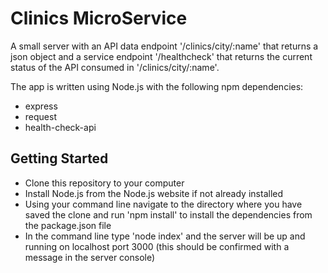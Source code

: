 # Clinics MicroService

A small server with an API data endpoint '/clinics/city/:name' that returns a json object and a service endpoint '/healthcheck' that returns the current status of the API consumed in '/clinics/city/:name'.

The app is written using Node.js with the following npm dependencies:
* express
* request
* health-check-api

## Getting Started
* Clone this repository to your computer
* Install Node.js from the Node.js website if not already installed
* Using your command line navigate to the directory where you have saved the clone and run 'npm install' to install the dependencies from the package.json file
* In the command line type 'node index' and the server will be up and running on localhost port 3000 (this should be confirmed with a message in the server console)
